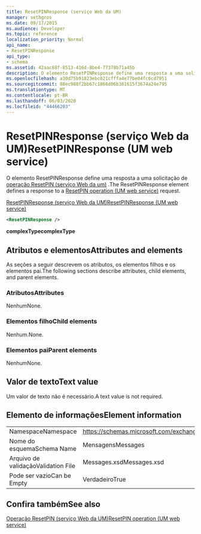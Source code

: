 ```yaml
---
title: ResetPINResponse (serviço Web da UM)
manager: sethgros
ms.date: 09/17/2015
ms.audience: Developer
ms.topic: reference
localization_priority: Normal
api_name:
- ResetPINResponse
api_type:
- schema
ms.assetid: 42aac88f-8513-416d-8be4-77378b71a45b
description: O elemento ResetPINResponse define uma resposta a uma solicitação de operação ResetPIN (serviço Web da UM).
ms.openlocfilehash: a30d75b91823ebc021cfffa4e77be04fc6cd7951
ms.sourcegitcommit: 88ec988f2bb67c1866d06b361615f3674a24e795
ms.translationtype: MT
ms.contentlocale: pt-BR
ms.lasthandoff: 06/03/2020
ms.locfileid: "44466203"
---
```

# <a name="resetpinresponse-um-web-service"></a><span data-ttu-id="e8f03-103">ResetPINResponse (serviço Web da UM)</span><span class="sxs-lookup"><span data-stu-id="e8f03-103">ResetPINResponse (UM web service)</span></span>

<span data-ttu-id="e8f03-104">O elemento ResetPINResponse define uma resposta a uma solicitação de [operação ResetPIN (serviço Web da um)](resetpin-operation-um-web-service.md) .</span><span class="sxs-lookup"><span data-stu-id="e8f03-104">The ResetPINResponse element defines a response to a [ResetPIN operation (UM web service)](resetpin-operation-um-web-service.md) request.</span></span> 
  
[<span data-ttu-id="e8f03-105">ResetPINResponse (serviço Web da UM)</span><span class="sxs-lookup"><span data-stu-id="e8f03-105">ResetPINResponse (UM web service)</span></span>](resetpinresponse-um-web-service.md)
  
```xml
<ResetPINResponse />
```

 <span data-ttu-id="e8f03-106">**complexType**</span><span class="sxs-lookup"><span data-stu-id="e8f03-106">**complexType**</span></span>
## <a name="attributes-and-elements"></a><span data-ttu-id="e8f03-107">Atributos e elementos</span><span class="sxs-lookup"><span data-stu-id="e8f03-107">Attributes and elements</span></span>

<span data-ttu-id="e8f03-108">As seções a seguir descrevem os atributos, os elementos filhos e os elementos pai.</span><span class="sxs-lookup"><span data-stu-id="e8f03-108">The following sections describe attributes, child elements, and parent elements.</span></span>
  
### <a name="attributes"></a><span data-ttu-id="e8f03-109">Atributos</span><span class="sxs-lookup"><span data-stu-id="e8f03-109">Attributes</span></span>

<span data-ttu-id="e8f03-110">Nenhum</span><span class="sxs-lookup"><span data-stu-id="e8f03-110">None.</span></span>
  
### <a name="child-elements"></a><span data-ttu-id="e8f03-111">Elementos filho</span><span class="sxs-lookup"><span data-stu-id="e8f03-111">Child elements</span></span>

<span data-ttu-id="e8f03-112">Nenhum.</span><span class="sxs-lookup"><span data-stu-id="e8f03-112">None.</span></span>
  
### <a name="parent-elements"></a><span data-ttu-id="e8f03-113">Elementos pai</span><span class="sxs-lookup"><span data-stu-id="e8f03-113">Parent elements</span></span>

<span data-ttu-id="e8f03-114">Nenhum</span><span class="sxs-lookup"><span data-stu-id="e8f03-114">None.</span></span>
  
## <a name="text-value"></a><span data-ttu-id="e8f03-115">Valor de texto</span><span class="sxs-lookup"><span data-stu-id="e8f03-115">Text value</span></span>

<span data-ttu-id="e8f03-116">Um valor de texto não é necessário.</span><span class="sxs-lookup"><span data-stu-id="e8f03-116">A text value is not required.</span></span>
  
## <a name="element-information"></a><span data-ttu-id="e8f03-117">Elemento de informações</span><span class="sxs-lookup"><span data-stu-id="e8f03-117">Element information</span></span>

|||
|:-----|:-----|
|<span data-ttu-id="e8f03-118">Namespace</span><span class="sxs-lookup"><span data-stu-id="e8f03-118">Namespace</span></span>  <br/> |https://schemas.microsoft.com/exchange/services/2006/messages  <br/> |
|<span data-ttu-id="e8f03-119">Nome do esquema</span><span class="sxs-lookup"><span data-stu-id="e8f03-119">Schema Name</span></span>  <br/> |<span data-ttu-id="e8f03-120">Mensagens</span><span class="sxs-lookup"><span data-stu-id="e8f03-120">Messages</span></span>  <br/> |
|<span data-ttu-id="e8f03-121">Arquivo de validação</span><span class="sxs-lookup"><span data-stu-id="e8f03-121">Validation File</span></span>  <br/> |<span data-ttu-id="e8f03-122">Messages.xsd</span><span class="sxs-lookup"><span data-stu-id="e8f03-122">Messages.xsd</span></span>  <br/> |
|<span data-ttu-id="e8f03-123">Pode ser vazio</span><span class="sxs-lookup"><span data-stu-id="e8f03-123">Can be Empty</span></span>  <br/> |<span data-ttu-id="e8f03-124">Verdadeiro</span><span class="sxs-lookup"><span data-stu-id="e8f03-124">True</span></span>  <br/> |
   
## <a name="see-also"></a><span data-ttu-id="e8f03-125">Confira também</span><span class="sxs-lookup"><span data-stu-id="e8f03-125">See also</span></span>



[<span data-ttu-id="e8f03-126">Operação ResetPIN (serviço Web da UM)</span><span class="sxs-lookup"><span data-stu-id="e8f03-126">ResetPIN operation (UM web service)</span></span>](resetpin-operation-um-web-service.md)


